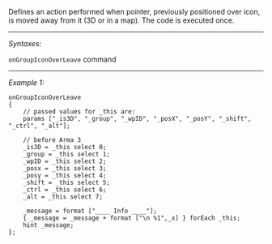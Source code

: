Defines an action performed when pointer, previously positioned over icon, is moved away from it (3D or in a map). The code is executed once.


---
*Syntaxes:*

`onGroupIconOverLeave` command

---
*Example 1:*

```sqf
onGroupIconOverLeave
{
	// passed values for _this are:
	params ["_is3D", "_group", "_wpID", "_posX", "_posY", "_shift", "_ctrl", "_alt"];

	// before Arma 3
	_is3D = _this select 0;
	_group = _this select 1;
	_wpID = _this select 2;
	_posx = _this select 3;
	_posy = _this select 4;
	_shift = _this select 5;
	_ctrl = _this select 6;
	_alt = _this select 7;

	_message = format ["____ Info ____"];
	{ _message = _message + format ["\n %1",_x] } forEach _this;
	hint _message;
};
```